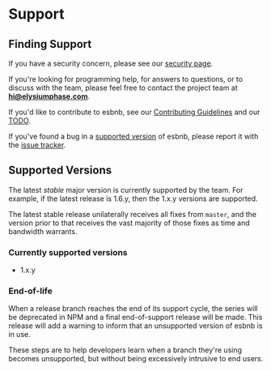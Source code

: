 # Support

## Finding Support
If you have a security concern,
please see our [security page](SECURITY.md).

If you're looking for programming help,
for answers to questions,
or to discuss with the team,
please feel free to contact the project team at **hi@elysiumphase.com**.

If you'd like to contribute to esbnb,
see our [Contributing Guidelines](CONTRIBUTING.md)
and our [TODO](../TODO.md).

If you've found a bug in a [supported version](#supported-versions)
of esbnb, please report it with the
[issue tracker](https://github.com/elysiumphase/esbnb/issues).

## Supported Versions
The latest *stable* major version is currently supported by the team.
For example, if the latest release is 1.6.y, then the 1.x.y versions are supported.

The latest stable release unilaterally receives all fixes from `master`,
and the version prior to that receives the vast majority of those fixes
as time and bandwidth warrants.

### Currently supported versions

- 1.x.y

### End-of-life
When a release branch reaches the end of its support cycle, the series
will be deprecated in NPM and a final end-of-support release will be
made. This release will add a warning to inform that an unsupported
version of esbnb is in use.

These steps are to help developers learn when a branch they're
using becomes unsupported, but without being excessively intrusive
to end users.
